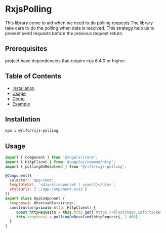 # RxjsPolling
This library come to aid when we need to do polling requests
The library take care to do the polling when data is resolved.
This strategy help us to prevent send requests before the previous request return.


## Prerequisites
project have dependencies that require rxjs 6.4.0 or higher.

## Table of Contents

- [Installation](#installation)
- [Usage](#usage)
- [Demo](https://ofirrifo.github.io/rxjs-polling)
- [Example](https://stackblitz.com/edit/rxjs-polling-example-1?file=src/app/app.component.ts)

## Installation
```sh
npm i @rifo/rxjs-polling 
```

## Usage
```js
import { Component } from '@angular/core';
import { HttpClient } from '@angular/common/http';
import { pollingOnResolved } from '@rifo/rxjs-polling';

@Component({
  selector: 'app-root',
  templateUrl: `<div>{{response$ | async}}</div>`,
  styleUrls: ['./app.component.scss']
})
export class AppComponent {
  response$: Observable<string>;
  constructor(private http: HttpClient) {
     const httpRequest$ = this.http.get(`https://blockchain.info/ticker`);
     this.response$ = pollingOnResolved(httpRequest$, 2_000);
  }
}
```
